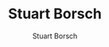 ---
title: "Stuart Borsch"
excerpt: "Project Contributor"
author: Stuart Borsch
toc: false
toc_sticky: false
layout: single
---